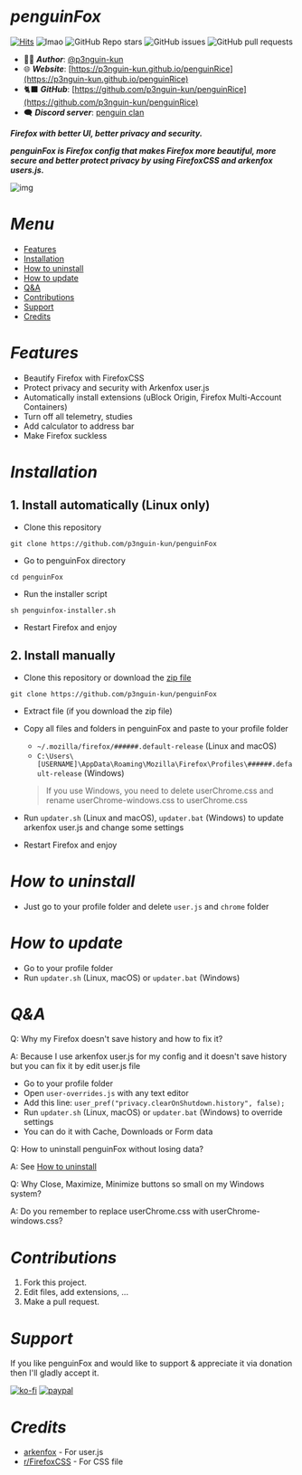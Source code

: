# ***penguinFox***

[![Hits](https://hits.seeyoufarm.com/api/count/incr/badge.svg?url=https%3A%2F%2Fgithub.com%2Fp3nguin-kun%2FpenguinFox&count_bg=%2379C83D&title_bg=%23555555&icon=&icon_color=%23E7E7E7&title=Views&edge_flat=true)](https://hits.seeyoufarm.com)
![lmao](https://img.shields.io/github/repo-size/p3nguin-kun/penguinFox?color=458588&style=for-the-badge)
![GitHub Repo stars](https://img.shields.io/github/stars/p3nguin-kun/penguinFox?color=ebdbb2&style=for-the-badge)
![GitHub issues](https://img.shields.io/github/issues/p3nguin-kun/penguinFox?color=cc241d&style=for-the-badge)
![GitHub pull requests](https://img.shields.io/github/issues-pr/p3nguin-kun/penguinFox?color=689d6a&style=for-the-badge)

- 👩‍💻 ***Author***: [@p3nguin-kun](https://github.com/p3nguin-kun)
- 🌐 ***Website***: [https://p3nguin-kun.github.io/penguinRice](https://p3nguin-kun.github.io/penguinRice)
- 🐈‍⬛ ***GitHub***: [https://github.com/p3nguin-kun/penguinRice](https://github.com/p3nguin-kun/penguinRice)
- 🗨️ ***Discord server***: [penguin clan](https://discord.gg/https://discord.gg/yzn442FGuZ)

***Firefox with better UI, better privacy and security.***

***penguinFox is Firefox config that makes Firefox more beautiful, more secure and better protect privacy by using FirefoxCSS and  arkenfox users.js.***

![img](https://i.imgur.com/cxtvfLg.png)

# ***Menu***
- [Features](#features)
- [Installation](#installation)
- [How to uninstall](#how-to-uninstall)
- [How to update](#how-to-update)
- [Q&A](#qa)
- [Contributions](#contributions)
- [Support](#support)
- [Credits](#credits)

# ***Features***
- Beautify Firefox with FirefoxCSS
- Protect privacy and security with Arkenfox user.js
- Automatically install extensions (uBlock Origin, Firefox Multi-Account Containers)
- Turn off all telemetry, studies
- Add calculator to address bar
- Make Firefox suckless

# ***Installation***

## 1. Install automatically (Linux only)
- Clone this repository
```
git clone https://github.com/p3nguin-kun/penguinFox
```

- Go to penguinFox directory
```
cd penguinFox
```

- Run the installer script
```
sh penguinfox-installer.sh
```

- Restart Firefox and enjoy

## 2. Install manually
- Clone this repository or download the [zip file](https://github.com/p3nguin-kun/penguinFox/archive/refs/heads/main.zip)
```
git clone https://github.com/p3nguin-kun/penguinFox
```

- Extract file (if you download the zip file)

- Copy all files and folders in penguinFox and paste to your profile folder
  - ```~/.mozilla/firefox/######.default-release``` (Linux and macOS)
  - ```C:\Users\[USERNAME]\AppData\Roaming\Mozilla\Firefox\Profiles\######.default-release``` (Windows)
  
  > If you use Windows, you need to delete userChrome.css and rename userChrome-windows.css to userChrome.css

- Run ```updater.sh``` (Linux and macOS), ```updater.bat``` (Windows) to update arkenfox user.js and change some settings

- Restart Firefox and enjoy

# ***How to uninstall***
- Just go to your profile folder and delete ```user.js``` and ```chrome``` folder

# ***How to update***
- Go to your profile folder
- Run ```updater.sh``` (Linux, macOS) or ```updater.bat``` (Windows)

# ***Q&A***

Q: Why my Firefox doesn't save history and how to fix it?

A: Because I use arkenfox user.js for my config and it doesn't save history but you can fix it by edit user.js file
  - Go to your profile folder
  - Open ```user-overrides.js``` with any text editor
  - Add this line: ```user_pref("privacy.clearOnShutdown.history", false);```
  - Run ```updater.sh``` (Linux, macOS) or ```updater.bat``` (Windows) to override settings
  - You can do it with Cache, Downloads or Form data

Q: How to uninstall penguinFox without losing data?

A: See [How to uninstall](#how-to-uninstall)

Q: Why Close, Maximize, Minimize buttons so small on my Windows system?

A: Do you remember to replace userChrome.css with userChrome-windows.css?

# ***Contributions***

1. Fork this project.
2. Edit files, add extensions, ...
3. Make a pull request.

# ***Support***

If you like penguinFox and would like to support & appreciate it via donation then I'll gladly accept it.

[![ko-fi](https://ko-fi.com/img/githubbutton_sm.svg)](https://ko-fi.com/C0C6LA1W6)
[![paypal](https://camo.githubusercontent.com/fd64c51a4afd8b4e2b84479f9a2b654084602bd15f25ab31cbd7a679d73d129a/68747470733a2f2f696d672e736869656c64732e696f2f62616467652f50617950616c2d3030343537433f7374796c653d666f722d7468652d6261646765266c6f676f3d70617970616c266c6f676f436f6c6f723d7768697465)](https://paypal.me/p3nguinkun)

# ***Credits***
- [arkenfox](https://github.com/arkenfox) - For user.js
- [r/FirefoxCSS](https://www.reddit.com/r/FirefoxCSS/) - For CSS file

